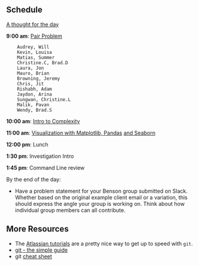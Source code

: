 ## Schedule

[A thought for the day](https://twitter.com/sanityinc/status/581079954307305472)

**9:00 am**: [Pair Problem](pair_alphabets.md)

		Audrey, Will
		Kevin, Louisa
		Matias, Summer
		Christine.C, Brad.D
		Laura, Jon
		Mauro, Brian
		Browning, Jeremy
		Chris, Jit
		Rishabh, Adam
		Jaydon, Arina
		Sungwan, Christine.L
		Malik, Pavan
		Wendy, Brad.S

**10:00 am**: [Intro to Complexity](Introduction_to_complexity.ipynb)
              
**11:00 am**: [Visualization with Matplotlib, Pandas](intro-to-matplotlib.ipynb)
              [and Seaborn](intro-to-seaborn.ipynb)     

**12:00 pm**: Lunch

**1:30 pm**:  Investigation Intro

**1:45 pm**:  Command Line review


By the end of the day:

 * Have a problem statement for your Benson group submitted on Slack. Whether based on the original example client email or a variation, this should express the angle your group is working on. Think about how individual group members can all contribute.
 
## More Resources
 * The [Atlassian tutorials](https://www.atlassian.com/git/tutorials) are a pretty nice way to get up to speed with `git`.
 * [git - the simple guide](http://rogerdudler.github.io/git-guide/)
 * git [cheat sheet](https://training.github.com/kit/downloads/github-git-cheat-sheet.pdf)



